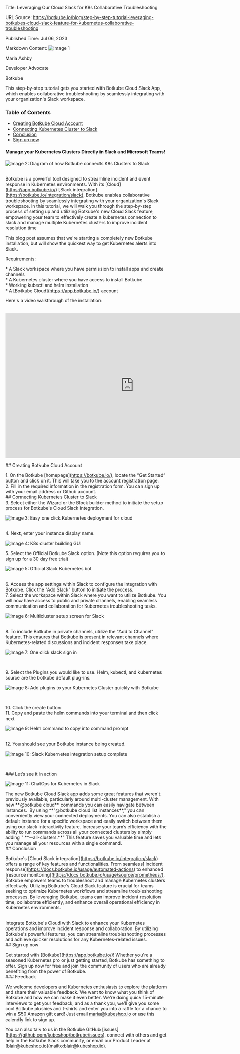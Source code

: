 Title: Leveraging Our Cloud Slack for K8s Collaborative Troubleshooting

URL Source: https://botkube.io/blog/step-by-step-tutorial-leveraging-botkubes-cloud-slack-feature-for-kubernetes-collaborative-troubleshooting

Published Time: Jul 06, 2023

Markdown Content:
![Image 1](https://assets-global.website-files.com/634fabb21508d6c9db9bc46f/6408ed63e5b48fed17e54625_SE6Pjp9PW9TaOwePHJXRaxaLQgYdT2HX_5PYASmvIx8.jpeg)

Maria Ashby

Developer Advocate

Botkube

This step-by-step tutorial gets you started with Botkube Cloud Slack App, which enables collaborative troubleshooting by seamlessly integrating with your organization's Slack workspace.

### Table of Contents

*   [Creating Botkube Cloud Account](#creating-botkube-cloud-account-2)
*   [Connecting Kubernetes Cluster to Slack](#connecting-kubernetes-cluster-to-slack-2)
*   [Conclusion](#conclusion-2)
*   [Sign up now](#sign-up-now-2)

#### Manage your Kubernetes Clusters Directly in Slack and Microsoft Teams!

![Image 2: Diagram of how Botkube connects K8s Clusters to Slack](https://assets-global.website-files.com/634fabb21508d6c9db9bc46f/64a709cc5761791c793a83cb_FXqJSS9KtaIOKugq8s7dLxGlnmtLjrwb6L7gurT9lYJdDRz12RFZoLngWUxSDtvrMKpEnhFCEKOroy2rvA9MJiSEZV4DUJwBa58Vl2JiUXfXJ6b3RrHK-sXsLbaqGbijRlnbXXLmuqKB6ckrNR36yFE.png)

‍  
Botkube is a powerful tool designed to streamline incident and event response in Kubernetes environments. With its \[Cloud\](https://app.botkube.io/) \[Slack integration\](https://botkube.io/integration/slack), Botkube enables collaborative troubleshooting by seamlessly integrating with your organization's Slack workspace. In this tutorial, we will walk you through the step-by-step process of setting up and utilizing Botkube's new Cloud Slack feature, empowering your team to effectively create a kubernetes connection to slack and manage multiple Kubernetes clusters to improve incident resolution time

This blog post assumes that we're starting a completely new Botkube installation, but will show the quickest way to get Kubernetes alerts into Slack.

Requirements:

\* A Slack workspace where you have permission to install apps and create channels  
\* A Kubernetes cluster where you have access to install Botkube  
\* Working kubectl and helm installation  
\* A \[Botkube Cloud\](https://app.botkube.io/) account

Here's a video walkthrough of the installation:  
‍  
<iframe width="800" height="450" src="https://www.youtube.com/embed/UptGoHnYh14" title="YouTube video player" frameborder="0" allow="accelerometer; autoplay; clipboard-write; encrypted-media; gyroscope; picture-in-picture; web-share" allowfullscreen></iframe>

\## Creating Botkube Cloud Account

1\. On the Botkube \[homepage\](https://botkube.io/), locate the “Get Started” button and click on it. This will take you to the account registration page.  
2\. Fill in the required information in the registration form. You can sign up with your email address or Github account.  
\## Connecting Kubernetes Cluster to Slack  
3\. Select either the Wizard or the Block builder method to initiate the setup process for Botkube's Cloud Slack integration.

![Image 3: Easy one click Kubernetes deployment for cloud](https://assets-global.website-files.com/634fabb21508d6c9db9bc46f/64a709dfd8e90bc79339fcd0_cQKP0DfzGkbQO4R8kCAnqr54pgSa_IKaPa756N-FFua5n9N1omSH9fg9nGI1JYNjRS6ZmkbNUYrZLK1Z2BmTjPVHBDP0U9jNpidqq7RIqKWJScUJ32pOPryOAp49HR6OoerKN7yJSu6yHr2DU1GDaoo.png)

‍  
4\. Next, enter your instance display name.

![Image 4: K8s cluster building GUI](https://assets-global.website-files.com/634fabb21508d6c9db9bc46f/64a709efd8e90bc7933a1393_nAeC7-04jk70WellyEP2GM4m75jP4jrLhnmbjAkZr3rLlNi7zaD2bMLx8rvebpfqFIrvB8OSIxIqKezCZngk7ooCH6WAOT_1PBSQKz-sAAl9WRSq-GqtR1gmHmwC87Oq443Bzdu_sMKsHw-_g8Jwrfo.png)

5\. Select the Official Botkube Slack option. (Note this option requires you to sign up for a 30 day free trial)

![Image 5: Official Slack Kubernetes bot](https://assets-global.website-files.com/634fabb21508d6c9db9bc46f/64a709ffd8e90bc7933a2249_3GYyjQn-Uklnp1Bn8T7YmSOdKEaFnl3idDQcYJiD1mx7xeBbr6yvoRgbLI3Fir7TaW4a1N8l4tgB_Zbt6b3XryqzyYff4z1I_nffpWkoS6Hx7yPmmTrk2Z9tnAlXWUoM_VrAm0iBje2a8oaIiaGxRx0.png)

‍  
6\. Access the app settings within Slack to configure the integration with Botkube. Click the "Add Slack" button to initiate the process.  
7\. Select the workspace within Slack where you want to utilize Botkube. You will now have access to public and private channels, enabling seamless communication and collaboration for Kubernetes troubleshooting tasks.

![Image 6: Multicluster setup screen for Slack](https://assets-global.website-files.com/634fabb21508d6c9db9bc46f/64a70a0bae43806c67551203_v-0W_ZDNIBT2Z7lbvKemYUyidm6L4ftXfEXxY9t0i5d6NB3_A_wrkVIluEVKfh8ZCCSYan2mS8PfS0YXm8DmViUyII5FXmmaLUPy6deAhqmYypJr0mZCg8aOo1FckVZaX3LOlTK6Epso_FqKUAde3Qw.png)

‍  
8\. To include Botkube in private channels, utilize the "Add to Channel" feature. This ensures that Botkube is present in relevant channels where Kubernetes-related discussions and incident responses take place.

![Image 7: One click slack sign in](https://assets-global.website-files.com/634fabb21508d6c9db9bc46f/64a70a1d00209556840fc2aa_qCmpnXKLE-S-5GKx1PijNsYeJOqKsWffvD0NIp708myAL6SynM44bx0khhpKpQCX-LnUoIQ2t5JAbqjdOfxrQSxIJPZWLRKYrX0O1lKJJQQj0hmkIM_5ADswoPXLaRPrMmLwAtVCSAsGEbySEsGW0WY.png)

‍

9\. Select the Plugins you would like to use. Helm, kubectl, and kubernetes source are the botkube default plug-ins.

![Image 8: Add plugins to your Kubernetes Cluster quickly with Botkube](https://assets-global.website-files.com/634fabb21508d6c9db9bc46f/64a70a29a107604e69f10a44_EqV_jhVu5WsrFY2awVlpBZ5UGrulD-EtQrKoYnYoyZP-7TuapKozeQFXiLnQB3g0sUT8YdFZX_yYBgeaJUHhuXpYq3fUuaV9SyJgI0MAwYeJM3to-VfmwRuNyLOkBupW9r32e61df73T4HIa50KMVlc.png)

‍

10\. Click the create button  
11\. Copy and paste the helm commands into your terminal and then click next

![Image 9: Helm command to copy into command prompt ](https://assets-global.website-files.com/634fabb21508d6c9db9bc46f/64a70a33b3210007e280a92a_kqmlF1iCEr1KDQYsMNCGC83a_ZPx0agVAUb6crdZHQOONeg4BlQbwXSWferYj26OZkxyG2cRZ7jtLoDQtbUdEQ9eriQ-KmQmeBcLGxc7QQTtraL3VOAUQW0rNCWGNjJj5HBdzIv8lbk6HgjLwIJwTNM.png)

‍  
12\. You should see your Botkube instance being created.

![Image 10: Slack Kubernetes integration setup complete](https://assets-global.website-files.com/634fabb21508d6c9db9bc46f/64a70a3e978de29171f3a547_pjoT_YHQoMpAqVlVcPpsEl0oupPk1cJLMMLXHbehvipxrb0tni3hVtXkLE52YZMypptKk1Uozszf0pPUCN_SpzzP4W49mZy7NwJfLYWEGMBpwjHwIvIvD--mO22yCj9kV3wE4T8jIA532dDf2oUzVY0.png)

‍

\### Let’s see it in action

![Image 11: ChatOps for Kubernetes in Slack](https://assets-global.website-files.com/634fabb21508d6c9db9bc46f/64a70a5bb3210007e280d3f8_Untitled%20design.gif)

The new Botkube Cloud Slack app adds some great features that weren't previously available, particularly around multi-cluster management. With new \*\*@botkube cloud\*\* commands you can easily navigate between instances.  By using \*\*"@botkube cloud list instances\*\*," you can conveniently view your connected deployments. You can also establish a default instance for a specific workspace and easily switch between them using our slack interactivity feature. Increase your team’s efficiency with the ability to run commands across all your connected clusters by simply adding " \*\*--all-clusters.\*\*" This feature saves you valuable time and lets you manage all your resources with a single command.  
\## Conclusion

Botkube's \[Cloud Slack integration\](https://botkube.io/integration/slack) offers a range of key features and functionalities. From seamless\[ incident response\](https://docs.botkube.io/usage/automated-actions) to enhanced \[resource monitoring\](https://docs.botkube.io/usage/source/prometheus/), Botkube empowers teams to troubleshoot and manage Kubernetes clusters effectively. Utilizing Botkube's Cloud Slack feature is crucial for teams seeking to optimize Kubernetes workflows and streamline troubleshooting processes. By leveraging Botkube, teams can improve incident resolution time, collaborate efficiently, and enhance overall operational efficiency in Kubernetes environments.

‍  
Integrate Botkube's Cloud with Slack to enhance your Kubernetes operations and improve incident response and collaboration. By utilizing Botkube's powerful features, you can streamline troubleshooting processes and achieve quicker resolutions for any Kubernetes-related issues.  
\## Sign up now

Get started with \[Botkube\](https://app.botkube.io/)! Whether you're a seasoned Kubernetes pro or just getting started, Botkube has something to offer. Sign up now for free and join the community of users who are already benefiting from the power of Botkube.  
\### Feedback

We welcome developers and Kubernetes enthusiasts to explore the platform and share their valuable feedback. We want to know what you think of Botkube and how we can make it even better. We're doing quick 15-minute interviews to get your feedback, and as a thank you, we'll give you some cool Botkube plushies and t-shirts and enter you into a raffle for a chance to win a $50 Amazon gift card! Just email maria@kubeshop.io or use this calendly link to sign up.

You can also talk to us in the Botkube GitHub \[issues\](https://github.com/kubeshop/botkube/issues), connect with others and get help in the Botkube Slack community, or email our Product Leader at \[blair@kubeshop.io\](mailto:blair@kubeshop.io).
